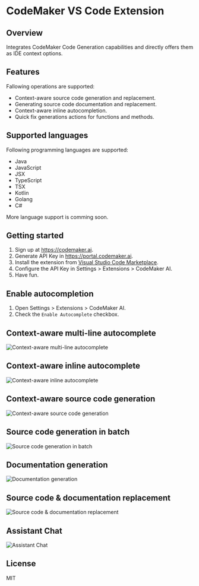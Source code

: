 # CodeMaker VS Code Extension

## Overview

Integrates CodeMaker Code Generation capabilities and directly offers them as IDE context options.

## Features

Fallowing operations are supported:

* Context-aware source code generation and replacement.
* Generating source code documentation and replacement.
* Context-aware inline autocompletion.
* Quick fix generations actions for functions and methods.

## Supported languages

Following programming languages are supported:

* Java
* JavaScript
* JSX
* TypeScript
* TSX
* Kotlin
* Golang
* C#

More language support is comming soon.

## Getting started

1. Sign up at https://codemaker.ai.
2. Generate API Key in https://portal.codemaker.ai.
3. Install the extension from [Visual Studio Code Marketplace](https://marketplace.visualstudio.com/items?itemName=codemakerai.codemakerai).
4. Configure the API Key in Settings > Extensions > CodeMaker AI.
5. Have fun.

## Enable autocompletion

1. Open Settings > Extensions > CodeMaker AI.
2. Check the `Enable Autocomplete` checkbox.

## Context-aware multi-line autocomplete
![Context-aware multi-line autocomplete](./img/autocompletion-multi-line-demo.gif)

## Context-aware inline autocomplete
![Context-aware inline autocomplete](./img/autocomplete-demo.gif)

## Context-aware source code generation

![Context-aware source code generation](./img/code-gen.gif)

## Source code generation in batch

![Source code generation in batch](./img/code-gen-multi-file.gif)

## Documentation generation

![Documentation generation](./img/doc-gen.gif)

## Source code & documentation replacement

![Source code & documentation replacement](./img/replacement.gif)

## Assistant Chat

![Assistant Chat](./img/assistant.gif)

## License

MIT